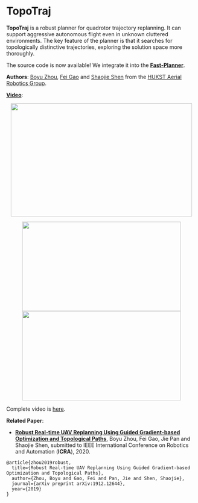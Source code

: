 # TopoTraj

__TopoTraj__ is a robust planner for quadrotor trajectory replanning. 
It can support aggressive autonomous flight even in unknown cluttered environments.
The key feature of the planner is that it searches for topologically distinctive trajectories, exploring the solution space more thoroughly.  

The source code is now available!
We integrate it into the [__Fast-Planner__](https://github.com/HKUST-Aerial-Robotics/Fast-Planner).

__Authors__: [Boyu Zhou](http://boyuzhou.net), [Fei Gao](https://ustfei.com/) and [Shaojie Shen](http://uav.ust.hk/group/) from the [HUKST Aerial Robotics Group](http://uav.ust.hk/).


[__Video__](https://www.youtube.com/watch?v=YcEaFTjs-a0):

<p align="center">
  <img src="files/icra20_3.gif" width = "480" height = "300"/>
</p>

<!-- add some gif of the paper video: -->
<p align="center">
  <img src="files/icra20_1.gif" width = "420" height = "237"/>
<!-- </p> -->

<!-- <p align="center"> -->
  <img src="files/icra20_2.gif" width = "420" height = "237"/>
</p>

Complete video is [here](https://www.youtube.com/watch?v=YcEaFTjs-a0).

__Related Paper__:
- [__Robust Real-time UAV Replanning Using Guided Gradient-based Optimization and Topological Paths__](https://arxiv.org/abs/1912.12644), Boyu Zhou, Fei Gao, Jie Pan and Shaojie Shen, submitted to IEEE International Conference on Robotics and Automation (__ICRA__), 2020.

```
@article{zhou2019robust,
  title={Robust Real-time UAV Replanning Using Guided Gradient-based Optimization and Topological Paths},
  author={Zhou, Boyu and Gao, Fei and Pan, Jie and Shen, Shaojie},
  journal={arXiv preprint arXiv:1912.12644},
  year={2019}
}
```





